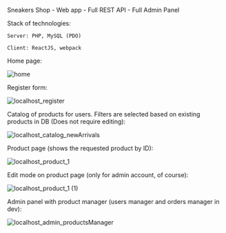 Sneakers Shop - Web app - Full REST API - Full Admin Panel

Stack of technologies:

    Server: PHP, MySQL (PDO)
    
    Client: ReactJS, webpack


Home page:


![home](https://github.com/squezee/SneakersShop-WebApp/assets/76393196/628db8db-77ee-4c74-8330-fb09bd380138)


Register form:


![localhost_register](https://github.com/squezee/SneakersShop-WebApp/assets/76393196/08ad60ed-251c-4220-96a8-feb8b9914e6b)


Catalog of products for users.
Filters are selected based on existing products in DB (Does not require editing):


![localhost_catalog_newArrivals](https://github.com/squezee/SneakersShop-WebApp/assets/76393196/58196ce1-ab98-4b65-ad95-ba4f9579714d)


Product page (shows the requested product by ID):


![localhost_product_1](https://github.com/squezee/SneakersShop-WebApp/assets/76393196/bd5410ca-7c17-4387-8435-caf49fb0e5e8)


Edit mode on product page (only for admin account, of course):


![localhost_product_1 (1)](https://github.com/squezee/SneakersShop-WebApp/assets/76393196/7ef81668-0dd0-468b-8f01-b67c904ea9aa)


Admin panel with product manager (users manager and orders manager in dev):


![localhost_admin_productsManager](https://github.com/squezee/SneakersShop-WebApp/assets/76393196/b2130693-fdd5-4982-9f13-bec8569846c5)
